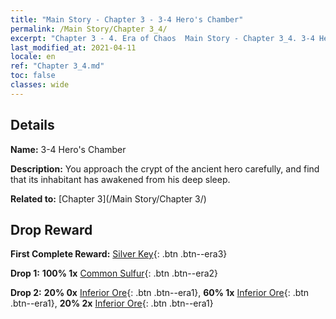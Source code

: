 ```yaml
---
title: "Main Story - Chapter 3 - 3-4 Hero's Chamber"
permalink: /Main Story/Chapter 3_4/
excerpt: "Chapter 3 - 4. Era of Chaos  Main Story - Chapter 3_4. 3-4 Hero's Chamber"
last_modified_at: 2021-04-11
locale: en
ref: "Chapter 3_4.md"
toc: false
classes: wide
---
```


## Details

 **Name:** 3-4 Hero's Chamber

 **Description:** You approach the crypt of the ancient hero carefully, and find that its inhabitant has awakened from his deep sleep.

 **Related to:** [Chapter 3](/Main Story/Chapter 3/)

## Drop Reward

 **First Complete Reward:** [Silver Key](/Items/con_693/){: .btn .btn--era3}

 **Drop 1:** **100% 1x** [Common Sulfur](/Items/mat_9/){: .btn .btn--era2}

 **Drop 2:** **20% 0x** [Inferior Ore](/Items/mat_1/){: .btn .btn--era1}, **60% 1x** [Inferior Ore](/Items/mat_1/){: .btn .btn--era1}, **20% 2x** [Inferior Ore](/Items/mat_1/){: .btn .btn--era1}

